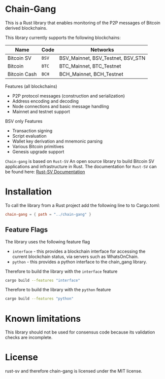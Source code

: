 # Chain-Gang

This is a Rust library that enables monitoring of the P2P messages of Bitcoin derived blockchains.

This library currently supports the following blockchains:

| Name | Code | Networks |
| --- | --- | --- |
| Bitcoin SV | `BSV` | BSV_Mainnet, BSV_Testnet, BSV_STN |
| Bitcoin  | `BTC` | BTC_Mainnet, BTC_Testnet |
| Bitcoin Cash | `BCH` | BCH_Mainnet, BCH_Testnet |



Features (all blockchains)
* P2P protocol messages (construction and serialization)
* Address encoding and decoding
* Node connections and basic message handling
* Mainnet and testnet support

BSV only Features
* Transaction signing 
* Script evaluation 
* Wallet key derivation and mnemonic parsing
* Various Bitcoin primitives
* Genesis upgrade support

`Chain-gang` is based on `Rust-SV` An open source library to build Bitcoin SV applications and infrastructure in Rust. The documentation for `Rust-SV` can be found here: 
[Rust-SV Documentation](https://docs.rs/sv/)


# Installation

To call the library from a Rust project add the following line to to Cargo.toml:
```toml
chain-gang = { path = "../chain-gang" }
``` 

## Feature Flags

The library uses the following feature flag
* `interface` - this provides a blockchain interface for accessing the current blockchain status, via servers such as WhatsOnChain.
* `python` - this provides a python interface to the chain_gang library.

Therefore to build the library with the `interface` feature
```bash
cargo build --features "interface"
```

Therefore to build the library with the `python` feature
```bash
cargo build --features "python"
```



# Known limitations

This library should not be used for consensus code because its validation checks are incomplete.

# License

rust-sv and therefore chain-gang is licensed under the MIT license.


